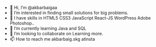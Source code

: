 - 👋 Hi, I’m @akbarbaigaa
- 👀 I’m interested in finding small solutions for big problems.
- 💾 I have skills in HTML5 CSS3 JavaScript React-JS WordPress Adobe Photoshop..
- 🌱 I’m currently learning Java and SQL
- 💞️ I’m looking to collaborate on Learning more.
- 📫 How to reach me akbarbaig.skg atinsta

<!---
akbarbaigaa/akbarbaigaa is a ✨ special ✨ repository because its `README.md` (this file) appears on your GitHub profile.
You can click the Preview link to take a look at your changes.
--->
